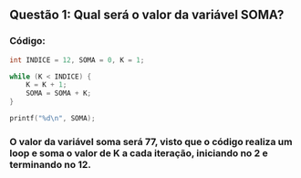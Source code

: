 
## Questão 1: Qual será o valor da variável SOMA?

### Código:

```c
int INDICE = 12, SOMA = 0, K = 1;

while (K < INDICE) {
    K = K + 1;
    SOMA = SOMA + K;
}

printf("%d\n", SOMA);
```

### O valor da variável soma será 77, visto que o código realiza um loop e soma o valor de K a cada iteração, iniciando no 2 e terminando no 12.
